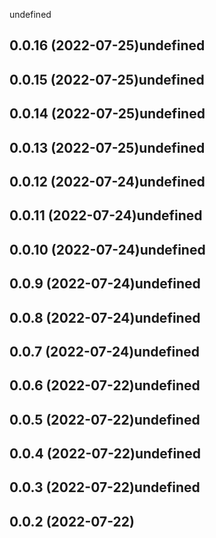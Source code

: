 undefined

## 0.0.16 (2022-07-25)undefined

## 0.0.15 (2022-07-25)undefined

## 0.0.14 (2022-07-25)undefined

## 0.0.13 (2022-07-25)undefined

## 0.0.12 (2022-07-24)undefined

## 0.0.11 (2022-07-24)undefined

## 0.0.10 (2022-07-24)undefined

## 0.0.9 (2022-07-24)undefined

## 0.0.8 (2022-07-24)undefined

## 0.0.7 (2022-07-24)undefined

## 0.0.6 (2022-07-22)undefined

## 0.0.5 (2022-07-22)undefined

## 0.0.4 (2022-07-22)undefined

## 0.0.3 (2022-07-22)undefined

## 0.0.2 (2022-07-22)